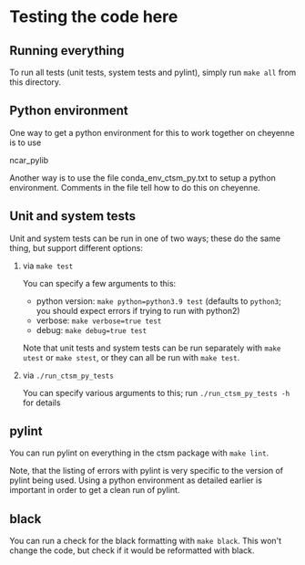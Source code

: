 # Testing the code here

## Running everything

To run all tests (unit tests, system tests and pylint), simply run `make
all` from this directory.

## Python environment

One way to get a python environment for this to work together on cheyenne is to use

ncar\_pylib

Another way is to use the file conda\_env\_ctsm\_py.txt to setup
a python environment. Comments in the file tell how to do this
on cheyenne.

## Unit and system tests

Unit and system tests can be run in one of two ways; these do the same
thing, but support different options:

1. via `make test`

   You can specify a few arguments to this:
   
   - python version: `make python=python3.9 test` (defaults to `python3`; you should expect errors if trying to run with python2)
   - verbose: `make verbose=true test`
   - debug: `make debug=true test`

   Note that unit tests and system tests can be run separately with
   `make utest` or `make stest`, or they can all be run with `make
   test`.

2. via `./run_ctsm_py_tests`

   You can specify various arguments to this; run `./run_ctsm_py_tests
   -h` for details

## pylint

You can run pylint on everything in the ctsm package with `make lint`.

Note, that the listing of errors with pylint is very specific to the version
of pylint being used. Using a python environment as detailed earlier is important
in order to get a clean run of pylint.

## black

You can run a check for the black formatting with `make black`.
This won't change the code, but check if it would be reformatted
with black.
